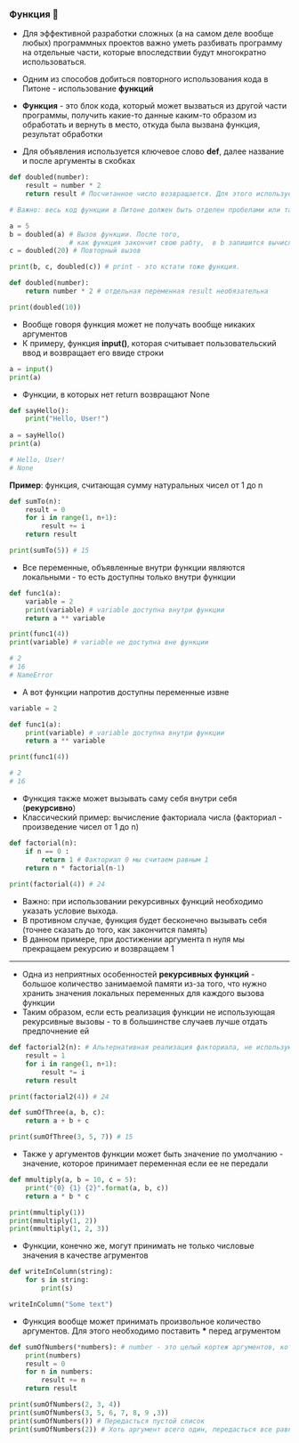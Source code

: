 ### Функция :butterfly:

* Для эффективной разработки сложных (а на самом деле вообще любых) программных проектов важно уметь разбивать программу на отдельные части, которые впоследствии будут многократно использоваться.
* Одним из способов добиться повторного использования кода в Питоне - использование __функций__

* __Функция__ - это блок кода, который может вызваться из другой части программы, получить какие-то данные каким-то образом из обработать и вернуть в место, откуда была вызвана функция, результат обработки

*  Для объявления используется ключевое слово __def__, далее название и после аргументы в скобках

```python
def doubled(number):
    result = number * 2
    return result # Посчитанное число возвращается. Для этого используется ключевое слово return

# Важно: весь код функции в Питоне должен быть отделен пробелами или табами

a = 5
b = doubled(a) # Вызов функции. После того, 
               # как функция закончит свою рабту,  в b запишится вычисленное значение 10
c = doubled(20) # Повторный вызов

print(b, c, doubled(c)) # print - это кстати тоже функция.
```

```python
def doubled(number):
    return number * 2 # отдельная переменная result необязательна

print(doubled(10))
```

* Вообще говоря функция может не получать вообще никаких аргументов
* К примеру, функция __input()__, которая считывает пользовательский ввод и возвращает его ввиде строки
```python
a = input()
print(a)
```

* Функции, в которых нет return возвращают None
```python
def sayHello():
    print("Hello, User!")  
    
a = sayHello()
print(a)

# Hello, User!
# None
```

__Пример__: функция, считающая сумму натуральных чисел от 1 до n
```python
def sumTo(n):
    result = 0
    for i in range(1, n+1):
        result += i
    return result

print(sumTo(5)) # 15
```
* Все переменные, объявленные внутри функции являются локальными - то есть доступны только внутри функции

```python
def func1(a):
    variable = 2
    print(variable) # variable доступна внутри функции
    return a ** variable

print(func1(4))
print(variable) # variable не доступна вне функции

# 2
# 16
# NameError
```

* А вот функции напротив доступны переменные извне
```python
variable = 2

def func1(a):
    print(variable) # variable доступна внутри функции
    return a ** variable

print(func1(4))

# 2
# 16

```

* Функция также может вызывать саму себя внутри себя (__рекурсивно__)
* Классический пример: вычисление факториала числа (факториал - произведение чисел от 1 до n)

```python
def factorial(n):
    if n == 0 :
        return 1 # Факториал 0 мы считаем равным 1
    return n * factorial(n-1)
    
print(factorial(4)) # 24
```
* Важно: при использовании рекурсивных функций необходимо указать условие выхода. 
* В противном случае, функция будет бесконечно вызывать себя (точнее сказать до того, как закончится память)
* В данном примере, при достижении аргумента n нуля мы прекращаем рекурсию и возвращаем 1

***


* Одна из неприятных особенностей __рекурсивных функций__ - большое количество занимаемой памяти из-за того, что нужно хранить значения локальных переменных для каждого вызова функции
* Таким образом, если есть реализация функции не использующая рекурсивные вызовы - то в большинстве случаев лучше отдать предпочнение ей

```python
def factorial2(n): # Альтернативная реализация факториала, не использующая рекурсивные вызовы
    result = 1
    for i in range(1, n+1):
        result *= i
    return result

print(factorial2(4)) # 24
```

```python
def sumOfThree(a, b, c):
    return a + b + c

print(sumOfThree(3, 5, 7)) # 15
```

* Также у аргументов функции может быть значение по умолчанию - значение, которое принимает переменная если ее не передали

```python
def mmultiply(a, b = 10, c = 5):
    print("{0} {1} {2}".format(a, b, c))
    return a * b * c

print(mmultiply(1))
print(mmultiply(1, 2))
print(mmultiply(1, 2, 3))
```

* Функции, конечно же, могут принимать не только числовые значения в качестве агрументов

```python
def writeInColumn(string):
    for s in string:
        print(s)

writeInColumn("Some text")
```

* Функция вообще может принимать произвольное количество аргументов. Для этого необходимо поставить __*__ перед агрументом

```python
def sumOfNumbers(*numbers): # number - это целый кортеж аргументов, которые были переданы в функцию
    print(numbers)
    result = 0
    for n in numbers:
        result += n
    return result

print(sumOfNumbers(2, 3, 4))
print(sumOfNumbers(3, 5, 6, 7, 8, 9 ,3))
print(sumOfNumbers()) # Передасться пустой список
print(sumOfNumbers(2)) # Хоть аргумент всего один, передасться все равно кортеж с одним значением
```





